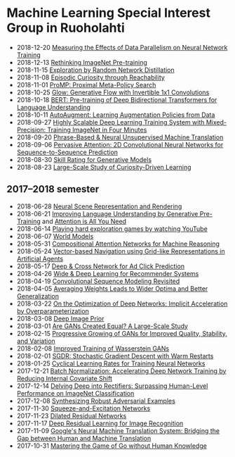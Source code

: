 
# Machine Learning Special Interest Group in Ruoholahti

* 2018-12-20 [Measuring the Effects of Data Parallelism on Neural Network Training](https://arxiv.org/abs/1811.03600)
* 2018-12-13 [Rethinking ImageNet Pre-training](https://arxiv.org/abs/1811.08883)
* 2018-11-15 [Exploration by Random Network Distillation](https://arxiv.org/abs/1810.12894)
* 2018-11-08 [Episodic Curiosity through Reachability](https://arxiv.org/abs/1810.02274)
* 2018-11-01 [ProMP: Proximal Meta-Policy Search](https://arxiv.org/abs/1810.06784)
* 2018-10-25 [Glow: Generative Flow with Invertible 1x1 Convolutions](https://arxiv.org/abs/1807.03039)
* 2018-10-18 [BERT: Pre-training of Deep Bidirectional Transformers for Language Understanding](https://arxiv.org/abs/1810.04805)
* 2018-10-11 [AutoAugment: Learning Augmentation Policies from Data](https://arxiv.org/abs/1805.09501)
* 2018-09-27 [Highly Scalable Deep Learning Training System with Mixed-Precision: Training ImageNet in Four Minutes](https://arxiv.org/abs/1807.11205)
* 2018-09-20 [Phrase-Based & Neural Unsupervised Machine Translation](https://arxiv.org/abs/1804.07755)
* 2018-09-06 [Pervasive Attention: 2D Convolutional Neural Networks for Sequence-to-Sequence Prediction](https://arxiv.org/abs/1808.03867)
* 2018-08-30 [Skill Rating for Generative Models](https://arxiv.org/abs/1808.04888)
* 2018-08-23 [Large-Scale Study of Curiosity-Driven Learning](https://arxiv.org/abs/1808.04355)

## 2017–2018 semester

* 2018-06-28 [Neural Scene Representation and Rendering](https://deepmind.com/documents/211/Neural_Scene_Representation_and_Rendering_preprint.pdf)
* 2018-06-21 [Improving Language Understanding by Generative Pre-Training](https://s3-us-west-2.amazonaws.com/openai-assets/research-covers/language-unsupervised/language_understanding_paper.pdf) and [Attention is All You Need](https://arxiv.org/abs/1706.03762)
* 2018-06-14 [Playing hard exploration games by watching YouTube](https://arxiv.org/abs/1805.11592)
* 2018-06-07 [World Models](https://arxiv.org/abs/1803.10122)
* 2018-05-31 [Compositional Attention Networks for Machine Reasoning](https://arxiv.org/abs/1803.03067)
* 2018-05-24 [Vector-based Navigation using Grid-like Representations in Artificial Agents](https://deepmind.com/documents/201/Vector-based%20Navigation%20using%20Grid-like%20Representations%20in%20Artificial%20Agents.pdf)
* 2018-05-17 [Deep & Cross Network for Ad Click Prediction](https://arxiv.org/abs/1708.05123)
* 2018-04-26 [Wide & Deep Learning for Recommender Systems](https://arxiv.org/abs/1606.07792)
* 2018-04-19 [Convolutional Sequence Modeling Revisited](https://openreview.net/forum?id=rk8wKk-R-)
* 2018-04-05 [Averaging Weights Leads to Wider Optima and Better Generalization](https://arxiv.org/abs/1803.05407)
* 2018-03-22 [On the Optimization of Deep Networks: Implicit Acceleration by Overparameterization](https://arxiv.org/abs/1802.06509)
* 2018-03-08 [Deep Image Prior](https://sites.skoltech.ru/app/data/uploads/sites/25/2017/11/deep_image_prior.pdf)
* 2018-03-01 [Are GANs Created Equal? A Large-Scale Study](https://arxiv.org/abs/1711.10337)
* 2018-02-15 [Progressive Growing of GANs for Improved Quality, Stability, and Variation](https://openreview.net/forum?id=Hk99zCeAb)
* 2018-02-08 [Improved Training of Wasserstein GANs](https://arxiv.org/abs/1704.00028)
* 2018-02-01 [SGDR: Stochastic Gradient Descent with Warm Restarts](https://arxiv.org/abs/1608.03983)
* 2018-01-25 [Cyclical Learning Rates for Training Neural Networks](https://arxiv.org/abs/1506.01186)
* 2017-12-21 [Batch Normalization: Accelerating Deep Network Training by Reducing Internal Covariate Shift](https://arxiv.org/abs/1502.03167)
* 2017-12-14 [Delving Deep into Rectifiers: Surpassing Human-Level Performance on ImageNet Classification](https://arxiv.org/abs/1502.01852)
* 2017-12-08 [Synthesizing Robust Adversarial Examples](https://arxiv.org/abs/1707.07397)
* 2017-11-30 [Squeeze-and-Excitation Networks](https://arxiv.org/abs/1709.01507)
* 2017-11-23 [Dilated Residual Networks](https://arxiv.org/abs/1705.09914)
* 2017-11-17 [Deep Residual Learning for Image Recognition](https://arxiv.org/abs/1512.03385)
* 2017-11-09 [Google's Neural Machine Translation System: Bridging the Gap between Human and Machine Translation](https://arxiv.org/abs/1609.08144)
* 2017-10-31 [Mastering the Game of Go without Human Knowledge](https://deepmind.com/documents/119/agz_unformatted_nature.pdf)
